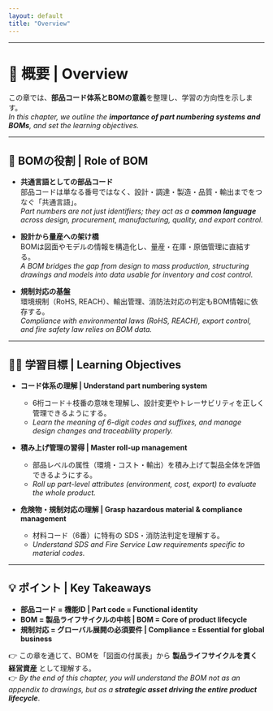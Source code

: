 ```yaml
---
layout: default
title: "Overview"
---
```


---

# 📘 概要 | Overview

この章では、**部品コード体系とBOMの意義**を整理し、学習の方向性を示します。  
*In this chapter, we outline the **importance of part numbering systems and BOMs**, and set the learning objectives.*  

---

## 🎯 BOMの役割 | Role of BOM

- **共通言語としての部品コード**  
  部品コードは単なる番号ではなく、設計・調達・製造・品質・輸出までをつなぐ「共通言語」。  
  *Part numbers are not just identifiers; they act as a **common language** across design, procurement, manufacturing, quality, and export control.*  

- **設計から量産への架け橋**  
  BOMは図面やモデルの情報を構造化し、量産・在庫・原価管理に直結する。  
  *A BOM bridges the gap from design to mass production, structuring drawings and models into data usable for inventory and cost control.*  

- **規制対応の基盤**  
  環境規制（RoHS, REACH）、輸出管理、消防法対応の判定もBOM情報に依存する。  
  *Compliance with environmental laws (RoHS, REACH), export control, and fire safety law relies on BOM data.*  

---

## 🧑‍🏫 学習目標 | Learning Objectives

- **コード体系の理解 | Understand part numbering system**  
  - 6桁コード＋枝番の意味を理解し、設計変更やトレーサビリティを正しく管理できるようにする。  
  - *Learn the meaning of 6-digit codes and suffixes, and manage design changes and traceability properly.*  

- **積み上げ管理の習得 | Master roll-up management**  
  - 部品レベルの属性（環境・コスト・輸出）を積み上げて製品全体を評価できるようにする。  
  - *Roll up part-level attributes (environment, cost, export) to evaluate the whole product.*  

- **危険物・規制対応の理解 | Grasp hazardous material & compliance management**  
  - 材料コード（6番）に特有の SDS・消防法判定を理解する。  
  - *Understand SDS and Fire Service Law requirements specific to material codes.*  

---

## 💡 ポイント | Key Takeaways

- **部品コード = 機能ID | Part code = Functional identity**  
- **BOM = 製品ライフサイクルの中核 | BOM = Core of product lifecycle**  
- **規制対応 = グローバル展開の必須要件 | Compliance = Essential for global business**  

👉 この章を通じて、BOMを「図面の付属表」から **製品ライフサイクルを貫く経営資産** として理解する。  
👉 *By the end of this chapter, you will understand the BOM not as an appendix to drawings, but as a **strategic asset driving the entire product lifecycle***.  
